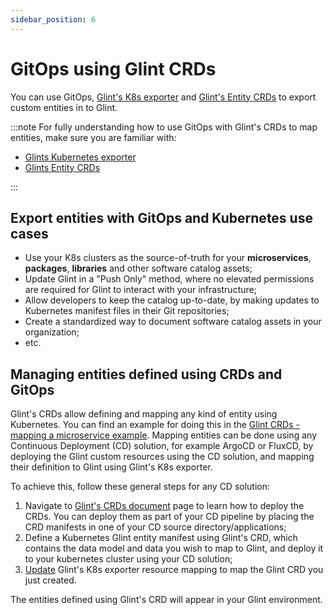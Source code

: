 ```yaml
---
sidebar_position: 6
---
```


# GitOps using Glint CRDs

You can use GitOps, [Glint's K8s exporter](/build-your-software-catalog/sync-data-to-catalog/kubernetes/kubernetes.md) and [Glint's Entity CRDs](/build-your-software-catalog/sync-data-to-catalog/kubernetes/glint-crd.md) to export custom entities in to Glint.

:::note
For fully understanding how to use GitOps with Glint's CRDs to map entities, make sure you are familiar with:

- [Glints Kubernetes exporter](/build-your-software-catalog/sync-data-to-catalog/kubernetes/kubernetes.md)
- [Glints Entity CRDs](/build-your-software-catalog/sync-data-to-catalog/kubernetes/glint-crd.md)

:::

## Export entities with GitOps and Kubernetes use cases

- Use your K8s clusters as the source-of-truth for your **microservices**, **packages**, **libraries** and other software catalog assets;
- Update Glint in a "Push Only" method, where no elevated permissions are required for Glint to interact with your infrastructure;
- Allow developers to keep the catalog up-to-date, by making updates to Kubernetes manifest files in their Git repositories;
- Create a standardized way to document software catalog assets in your organization;
- etc.

## Managing entities defined using CRDs and GitOps

Glint's CRDs allow defining and mapping any kind of entity using Kubernetes. You can find an example for doing this in the [Glint CRDs - mapping a microservice example](/build-your-software-catalog/sync-data-to-catalog/kubernetes/glint-crd.md#example---mapping-a-microservice-using-glint-crds).
Mapping entities can be done using any Continuous Deployment (CD) solution, for example ArgoCD or FluxCD, by deploying the Glint custom resources using the CD solution, and mapping their definition to Glint using Glint's K8s exporter.

To achieve this, follow these general steps for any CD solution:

1. Navigate to [Glint's CRDs document](/build-your-software-catalog/sync-data-to-catalog/kubernetes/glint-crd.md#deploying-ports-crds) page to learn how to deploy the CRDs. You can deploy them as part of your CD pipeline by placing the CRD manifests in one of your CD source directory/applications;
2. Define a Kubernetes Glint entity manifest using Glint's CRD, which contains the data model and data you wish to map to Glint, and deploy it to your kubernetes cluster using your CD solution;
3. [Update](/build-your-software-catalog/sync-data-to-catalog/kubernetes/kubernetes.md#updating-exporter-configuration) Glint's K8s exporter resource mapping to map the Glint CRD you just created.

The entities defined using Glint's CRD will appear in your Glint environment.
